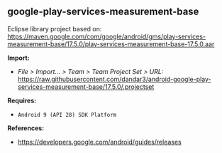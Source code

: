 ## google-play-services-measurement-base

Eclipse library project based on:<br/>
https://maven.google.com/com/google/android/gms/play-services-measurement-base/17.5.0/play-services-measurement-base-17.5.0.aar

**Import:**
- _File > Import... > Team > Team Project Set > URL:_<br/>
  https://raw.githubusercontent.com/dandar3/android-google-play-services-measurement-base/17.5.0/.projectset

**Requires:**
- `Android 9 (API 28) SDK Platform`

**References:**
- https://developers.google.com/android/guides/releases